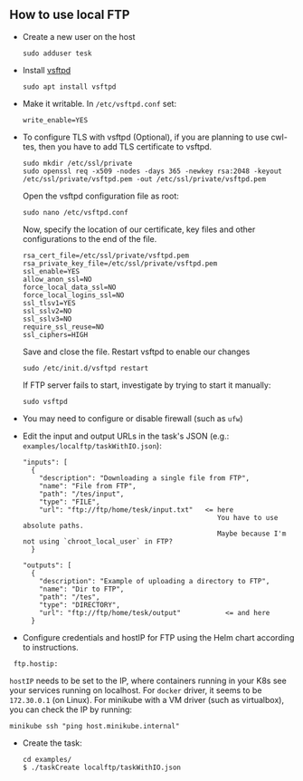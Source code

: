How to use local FTP
--------------------

* Create a new user on the host

  ```
  sudo adduser tesk
  ```

* Install [vsftpd](https://help.ubuntu.com/lts/serverguide/ftp-server.html.en)

  ```
  sudo apt install vsftpd
  ```

* Make it writable. In `/etc/vsftpd.conf` set:

  ```
  write_enable=YES
  ```

* To configure TLS with vsftpd (Optional),
  if you are planning to use cwl-tes, then you have to add TLS certificate to vsftpd.
  ```
  sudo mkdir /etc/ssl/private
  sudo openssl req -x509 -nodes -days 365 -newkey rsa:2048 -keyout /etc/ssl/private/vsftpd.pem -out /etc/ssl/private/vsftpd.pem
  ```
  Open the vsftpd configuration file as root:
  ```
  sudo nano /etc/vsftpd.conf
  ```
  Now, specify the location of our certificate, key files and other configurations to the end of the file.
  ```
  rsa_cert_file=/etc/ssl/private/vsftpd.pem
  rsa_private_key_file=/etc/ssl/private/vsftpd.pem
  ssl_enable=YES
  allow_anon_ssl=NO
  force_local_data_ssl=NO
  force_local_logins_ssl=NO
  ssl_tlsv1=YES
  ssl_sslv2=NO
  ssl_sslv3=NO
  require_ssl_reuse=NO
  ssl_ciphers=HIGH
  ```
  Save and close the file.
   Restart vsftpd to enable our changes
   ```
   sudo /etc/init.d/vsftpd restart
   ```
  If FTP server fails to start, investigate by trying to start it manually:
  ```
  sudo vsftpd
  ```
* You may need to configure or disable firewall (such as `ufw`)
* Edit the input and output URLs in the task's JSON (e.g.: `examples/localftp/taskWithIO.json`):

  ```
  "inputs": [
    {
      "description": "Downloading a single file from FTP",
      "name": "File from FTP",
      "path": "/tes/input",
      "type": "FILE",
      "url": "ftp://ftp/home/tesk/input.txt"   <= here
                                                  You have to use absolute paths.
                                                  Maybe because I'm not using `chroot_local_user` in FTP?
    }

  "outputs": [
    {
      "description": "Example of uploading a directory to FTP",
      "name": "Dir to FTP",
      "path": "/tes",
      "type": "DIRECTORY",
      "url": "ftp://ftp/home/tesk/output"			<= and here
    }
  ```

* Configure credentials and hostIP for FTP using the Helm chart according to instructions.
```
 ftp.hostip:
```
`hostIP` needs to be set to the IP, where containers running in your K8s see your services running on localhost. 
For `docker` driver, it seems to be `172.30.0.1` (on Linux). For minikube with a VM driver (such as virtualbox), you can check the IP by running:
```
minikube ssh "ping host.minikube.internal"
```
  

* Create the task:

  ```
  cd examples/
  $ ./taskCreate localftp/taskWithIO.json
  ```
